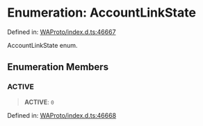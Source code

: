 # Enumeration: AccountLinkState

Defined in: [WAProto/index.d.ts:46667](https://github.com/Fokusdotid/Baileys/blob/4cdf75fe48f9b13e8084d341633612ce49e934bd/WAProto/index.d.ts#L46667)

AccountLinkState enum.

## Enumeration Members

### ACTIVE

> **ACTIVE**: `0`

Defined in: [WAProto/index.d.ts:46668](https://github.com/Fokusdotid/Baileys/blob/4cdf75fe48f9b13e8084d341633612ce49e934bd/WAProto/index.d.ts#L46668)
